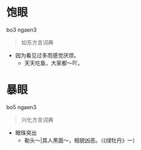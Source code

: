 # 饱眼
bo3 ngaen3
> 如东方言词典
- 因为看见过多而感觉厌烦。
  - 天天吃鱼，大家都～吖。

# 暴眼
bo5 ngaen3
> 兴化方言词典
- 眼珠突出
  - 勒头～|其人黑面～，相貌凶恶。（《绿牡丹》一）
